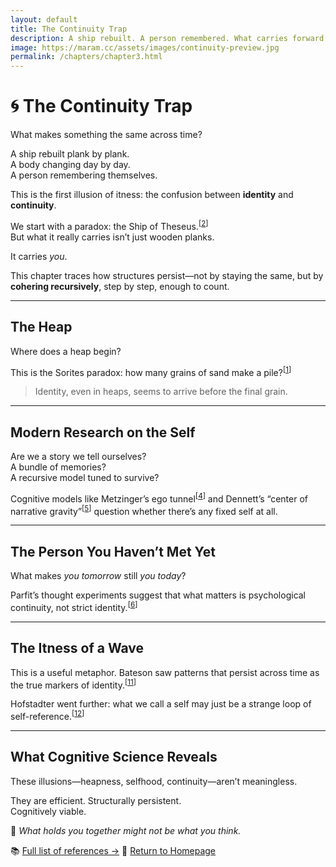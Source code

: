```yaml
---
layout: default
title: The Continuity Trap
description: A ship rebuilt. A person remembered. What carries forward might not be what you think...
image: https://maram.cc/assets/images/continuity-preview.jpg
permalink: /chapters/chapter3.html
---
```


# 🌀 The Continuity Trap

What makes something the same across time?

A ship rebuilt plank by plank.  
A body changing day by day.  
A person remembering themselves.

This is the first illusion of itness: the confusion between **identity** and **continuity**.

We start with a paradox: the Ship of Theseus.<sup>[<a href="../references.html#ref-2">2</a>]</sup>  
But what it really carries isn’t just wooden planks.

It carries *you*.

This chapter traces how structures persist—not by staying the same, but by **cohering recursively**, step by step, enough to count.

---

## The Heap

Where does a heap begin?

This is the Sorites paradox: how many grains of sand make a pile?<sup>[<a href="../references.html#ref-1">1</a>]</sup>

> Identity, even in heaps, seems to arrive before the final grain.

---

## Modern Research on the Self

Are we a story we tell ourselves?  
A bundle of memories?  
A recursive model tuned to survive?

Cognitive models like Metzinger’s ego tunnel<sup>[<a href="../references.html#ref-4">4</a>]</sup> and Dennett’s “center of narrative gravity”<sup>[<a href="../references.html#ref-5">5</a>]</sup> question whether there’s any fixed self at all.

---

## The Person You Haven’t Met Yet

What makes *you tomorrow* still *you today*?

Parfit’s thought experiments suggest that what matters is psychological continuity, not strict identity.<sup>[<a href="../references.html#ref-6">6</a>]</sup>

---

## The Itness of a Wave

This is a useful metaphor. Bateson saw patterns that persist across time as the true markers of identity.<sup>[<a href="../references.html#ref-11">11</a>]</sup>

Hofstadter went further: what we call a self may just be a strange loop of self-reference.<sup>[<a href="../references.html#ref-12">12</a>]</sup>

---

## What Cognitive Science Reveals

These illusions—heapness, selfhood, continuity—aren’t meaningless.

They are efficient. Structurally persistent.  
Cognitively viable.

🧠 *What holds you together might not be what you think.*

📚 [Full list of references →](../references.html)
🔗 [Return to Homepage](../index.html)

